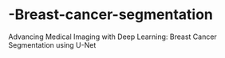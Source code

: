# -Breast-cancer-segmentation
Advancing Medical Imaging with Deep Learning: Breast Cancer Segmentation using U-Net
